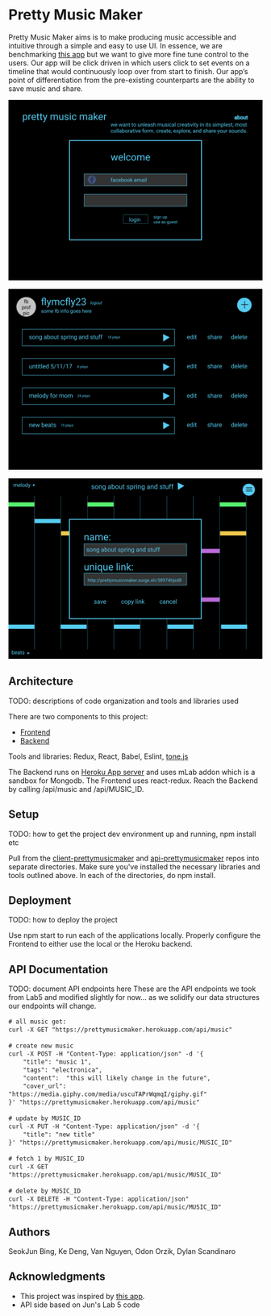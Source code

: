 # Pretty Music Maker

Pretty Music Maker aims is to make producing music accessible and intuitive through a simple and easy to use UI. In essence, we are benchmarking [this app](https://musiclab.chromeexperiments.com/Melody-Maker) but we want to give more fine tune control to the users. Our app will be click driven in which users click to set events on a timeline that would continuously loop over from start to finish. Our app’s point of differentiation from the pre-existing counterparts are the ability to save music and share.

![](./images/welcome%20page.png)

![](./images/user%20profile.png)

![](./images/editor.png)

## Architecture

TODO:  descriptions of code organization and tools and libraries used

There are two components to this project:
* [Frontend](https://github.com/dartmouth-cs52-17S/project-client-prettymusicmaker)
* [Backend](https://github.com/dartmouth-cs52-17S/project-api-prettymusicmaker)

Tools and libraries: Redux, React, Babel, Eslint, [tone.js](https://github.com/Tonejs/Tone.js/)

The Backend runs on [Heroku App server](https://prettymusicmaker.herokuapp.com) and uses mLab addon which is a sandbox for Mongodb. The Frontend uses react-redux. Reach the Backend by calling /api/music and /api/MUSIC_ID.

## Setup

TODO: how to get the project dev environment up and running, npm install etc

Pull from the [client-prettymusicmaker](https://github.com/dartmouth-cs52-17S/project-client-prettymusicmaker) and [api-prettymusicmaker](https://github.com/dartmouth-cs52-17S/project-api-prettymusicmaker) repos into separate directories. Make sure you've installed the necessary libraries and tools outlined above. In each of the directories, do npm install.


## Deployment

TODO: how to deploy the project

Use npm start to run each of the applications locally. Properly configure the Frontend to either use the local or the Heroku backend.


## API Documentation
TODO: document API endpoints here
These are the API endpoints we took from Lab5 and modified slightly for now... as we solidify our data structures our endpoints will change.
```
# all music get:
curl -X GET "https://prettymusicmaker.herokuapp.com/api/music"

# create new music
curl -X POST -H "Content-Type: application/json" -d '{
    "title": "music 1",
    "tags": "electronica",
    "content":  "this will likely change in the future",
    "cover_url": "https://media.giphy.com/media/uscuTAPrWqmqI/giphy.gif"
}' "https://prettymusicmaker.herokuapp.com/api/music"

# update by MUSIC_ID
curl -X PUT -H "Content-Type: application/json" -d '{
    "title": "new title"
}' "https://prettymusicmaker.herokuapp.com/api/music/MUSIC_ID"

# fetch 1 by MUSIC_ID
curl -X GET "https://prettymusicmaker.herokuapp.com/api/music/MUSIC_ID"

# delete by MUSIC_ID
curl -X DELETE -H "Content-Type: application/json" "https://prettymusicmaker.herokuapp.com/api/music/MUSIC_ID"
```

## Authors

SeokJun Bing,
Ke Deng,
Van Nguyen,
Odon Orzik,
Dylan Scandinaro

## Acknowledgments
* This project was inspired by [this app](https://musiclab.chromeexperiments.com/Melody-Maker).
* API side based on Jun's Lab 5 code
